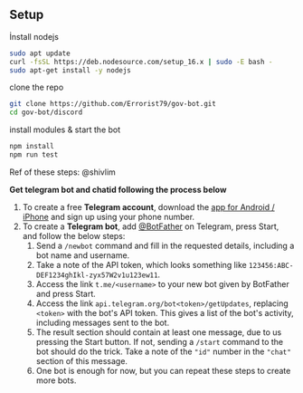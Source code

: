 ## Setup

İnstall nodejs
```bash
sudo apt update
curl -fsSL https://deb.nodesource.com/setup_16.x | sudo -E bash -
sudo apt-get install -y nodejs
```
clone the repo
```bash
git clone https://github.com/Errorist79/gov-bot.git
cd gov-bot/discord
```
install modules & start the bot
```bash
npm install
npm run test
```
Ref of these steps: @shivlim

**Get telegram bot and chatid following the process below**

1. To create a free **Telegram account**, download the [app for Android / iPhone](https://telegram.org) and sign up using your phone number.
2. To create a **Telegram bot**, add [@BotFather](https://telegram.me/BotFather) on Telegram, press Start, and follow the below steps:
    1. Send a `/newbot` command and fill in the requested details, including a bot name and username.
    2. Take a note of the API token, which looks something like `123456:ABC-DEF1234ghIkl-zyx57W2v1u123ew11`.
    3. Access the link `t.me/<username>` to your new bot given by BotFather and press Start.
    4. Access the link `api.telegram.org/bot<token>/getUpdates`, replacing `<token>` with the bot's API token. This gives a list of the bot's activity, including messages sent to the bot.
    5. The result section should contain at least one message, due to us pressing the Start button. If not, sending a `/start` command to the bot should do the trick. Take a note of the `"id"` number in the `"chat"` section of this message.
    6. One bot is enough for now, but you can repeat these steps to create more bots.
